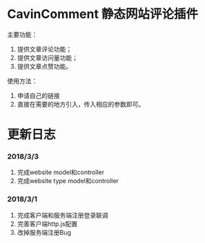 # CavinComment 静态网站评论插件

主要功能：
1. 提供文章评论功能；
2. 提供文章访问量功能；
3. 提供文章点赞功能。

使用方法：
1. 申请自己的链接
2. 直接在需要的地方引入，传入相应的参数即可。

# 更新日志
### 2018/3/3
1. 完成website model和controller
2. 完成website type model和controller

### 2018/3/1
1. 完成客户端和服务端注册登录联调
2. 完善客户端http.js配置
3. 改掉服务端注册Bug
